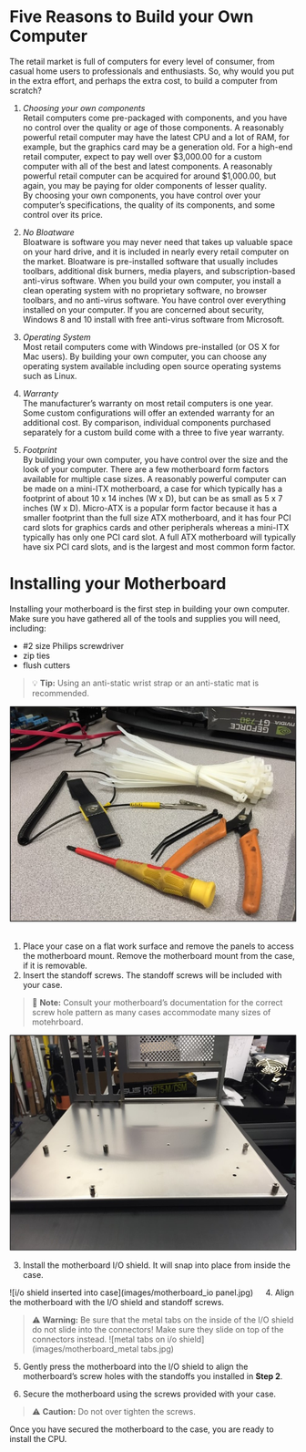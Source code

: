 # Five Reasons to Build your Own Computer

The retail market is full of computers for every level of consumer, from casual home users to professionals and enthusiasts. So, why would you put in the extra effort, and perhaps the extra cost, to build a computer from scratch? 

1.	*Choosing your own components*  
Retail computers come pre-packaged with components, and you have no control over the quality or age of those components. A reasonably powerful retail computer may have the latest CPU and a lot of RAM, for example, but the graphics card may be a generation old. For a high-end retail computer, expect to pay well over $3,000.00 for a custom computer with all of the best and latest components. A reasonably powerful retail computer can be acquired for around $1,000.00, but again, you may be paying for older components of lesser quality.  
By choosing your own components, you have control over your computer’s specifications, the quality of its components, and some control over its price.

2.	*No Bloatware*  
Bloatware is software you may never need that takes up valuable space on your hard drive, and it is included in nearly every retail computer on the market. Bloatware is pre-installed software that usually includes toolbars, additional disk burners, media players, and subscription-based anti-virus software. 
When you build your own computer, you install a clean operating system with no proprietary software, no browser toolbars, and no anti-virus software. You have control over everything installed on your computer. If you are concerned about security, Windows 8 and 10 install with free anti-virus software from Microsoft.

3.	*Operating System*  
Most retail computers come with Windows pre-installed (or OS X for Mac users). By building your own computer, you can choose any operating system available including open source operating systems such as Linux.

4.	*Warranty*  
The manufacturer’s warranty on most retail computers is one year. Some custom configurations will offer an extended warranty for an additional cost. By comparison, individual components purchased separately for a custom build come with a three to five year warranty. 

5.	*Footprint*  
By building your own computer, you have control over the size and the look of your computer. There are a few motherboard form factors available for multiple case sizes. A reasonably powerful computer can be made on a mini-ITX motherboard, a case for which typically has a footprint of about 10 x 14 inches (W x D), but can be as small as 5 x 7 inches (W x D). Micro-ATX is a popular form factor because it has a smaller footprint than the full size ATX motherboard, and it has four PCI card slots for graphics cards and other peripherals whereas a mini-ITX typically has only one PCI card slot. A full ATX motherboard will typically have six PCI card slots, and is the largest and most common form factor.


# Installing your Motherboard

Installing your motherboard is the first step in building your own computer. Make sure you have gathered all of the tools and supplies you will need, including:
-	#2 size Philips screwdriver
-	zip ties
-	flush cutters 
> :bulb: **Tip:** Using an anti-static wrist strap or an anti-static mat is recommended.

 ![picture of listed tools](images/motherboard_tools.jpg)
  
1.	Place your case on a flat work surface and remove the panels to access the motherboard mount. Remove the motherboard mount from the case, if it is removable. 
2.	Insert the standoff screws. The standoff screws will be included with your case.
> :memo: **Note:** Consult your motherboard’s documentation for the correct screw hole pattern as many cases accommodate many sizes of motehrboard.
  
 ![standoff screws inserted into computer case](images/motherboard_standoff.jpg)
 
3.	Install the motherboard I/O shield. It will snap into place from inside the case.
  
![i/o shield inserted into case](images/motherboard_io panel.jpg)
 
4.	Align the motherboard with the I/O shield and standoff screws. 

> :warning: **Warning:** Be sure that the metal tabs on the inside of the I/O shield do not slide into the connectors! Make sure they slide on top of the connectors instead. 
 ![metal tabs on i/o shield](images/motherboard_metal tabs.jpg)

5.	Gently press the motherboard into the I/O shield to align the motherboard’s screw holes with the standoffs you installed in **Step 2**.

6.	Secure the motherboard using the screws provided with your case. 
> :warning: **Caution:** Do not over tighten the screws.
 
Once you have secured the motherboard to the case, you are ready to install the CPU. 

